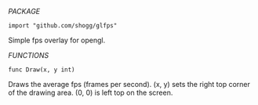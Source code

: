 _PACKAGE_

    import "github.com/shogg/glfps"

Simple fps overlay for opengl.

_FUNCTIONS_

    func Draw(x, y int)

Draws the average fps (frames per second). (x, y) sets the right top
corner of the drawing area. (0, 0) is left top on the screen.


